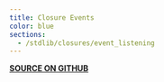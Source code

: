 ```yaml
---
title: Closure Events
color: blue
sections:
  - /stdlib/closures/event_listening
---
```


**[SOURCE ON GITHUB](https://github.com/wurstscript/WurstStdlib2/blob/master/wurst/closures/ClosureEvents.wurst)**
